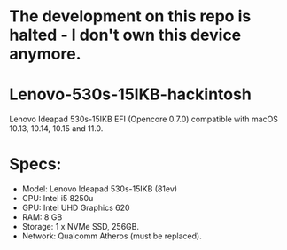# The development on this repo is halted - I don't own this device anymore.

# Lenovo-530s-15IKB-hackintosh
Lenovo Ideapad 530s-15IKB EFI (Opencore 0.7.0) compatible with macOS 10.13, 10.14, 10.15 and 11.0.

# Specs:

- Model: Lenovo Ideapad 530s-15IKB (81ev)
- CPU: Intel i5 8250u
- GPU: Intel UHD Graphics 620
- RAM: 8 GB
- Storage: 1 x NVMe SSD, 256GB.
- Network: Qualcomm Atheros (must be replaced).
